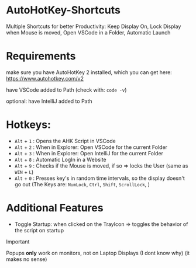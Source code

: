 # AutoHotKey-Shortcuts
Multiple Shortcuts for better Productivity: Keep Display On, Lock Display when Mouse is moved, Open VSCode in a Folder, Automatic Launch

# Requirements
make sure you have AutoHotKey 2 installed, which you can get here: <https://www.autohotkey.com/v2>

have VSCode added to Path (check with: `code -v`)

optional: have IntelliJ added to Path

# Hotkeys:

- `Alt` + `1` : Opens the AHK Script in VSCode
- `Alt` + `2` : When in Explorer: Open VSCode for the current Folder
- `Alt` + `3` : When in Explorer: Open IntelliJ for the current Folder
- `Alt` + `8` : Automatic LogIn in a Website
- `Alt` + `9` : Checks if the Mouse is moved, if so => locks the User (same as `WIN` + `L`)
- `Alt` + `0` : Presses key's in random time intervals, so the display doesn't go out (The Keys are: `NumLock`, `Ctrl`, `Shift`, `ScrollLock`, )

# Additional Features

- Toggle Startup: when clicked on the TrayIcon => toggles the behavior of the script on startup

> [!IMPORTANT]
> Popups <b>only</b> work on monitors, not on Laptop Displays (I dont know why) (it makes no sense)
